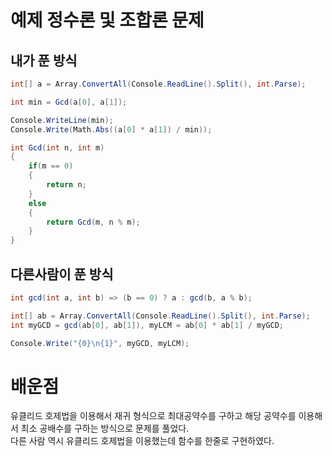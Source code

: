 # 예제 정수론 및 조합론 문제

## 내가 푼 방식
``` cs
int[] a = Array.ConvertAll(Console.ReadLine().Split(), int.Parse);

int min = Gcd(a[0], a[1]);

Console.WriteLine(min);
Console.Write(Math.Abs((a[0] * a[1]) / min));

int Gcd(int n, int m)
{
    if(m == 0)
    {
        return n;
    }
    else
    {
        return Gcd(m, n % m);
    }
}
```

## 다른사람이 푼 방식
``` cs
int gcd(int a, int b) => (b == 0) ? a : gcd(b, a % b);

int[] ab = Array.ConvertAll(Console.ReadLine().Split(), int.Parse);
int myGCD = gcd(ab[0], ab[1]), myLCM = ab[0] * ab[1] / myGCD;

Console.Write("{0}\n{1}", myGCD, myLCM);
```

# 배운점
유클리드 호제법을 이용해서 재귀 형식으로 최대공약수를 구하고 해당 공약수를 이용해서 최소 공배수를 구하는 방식으로 문제를 풀었다.  
다른 사람 역시 유클리드 호제법을 이용했는데 함수를 한줄로 구현하였다.  




